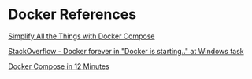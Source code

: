 # Docker References

[Simplify All the Things with Docker Compose](https://www.youtube.com/watch?v=QeQ2MH5f_BE)

[StackOverflow - Docker forever in "Docker is starting.." at Windows task](https://stackoverflow.com/questions/43041331/docker-forever-in-docker-is-starting-at-windows-task)

[Docker Compose in 12 Minutes](https://www.youtube.com/watch?v=Qw9zlE3t8Ko)